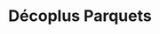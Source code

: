 ---
title: "Décoplus Parquets"
url: /ville-la-grand/decoplus-parquets/
shop: décoration intérieure
---